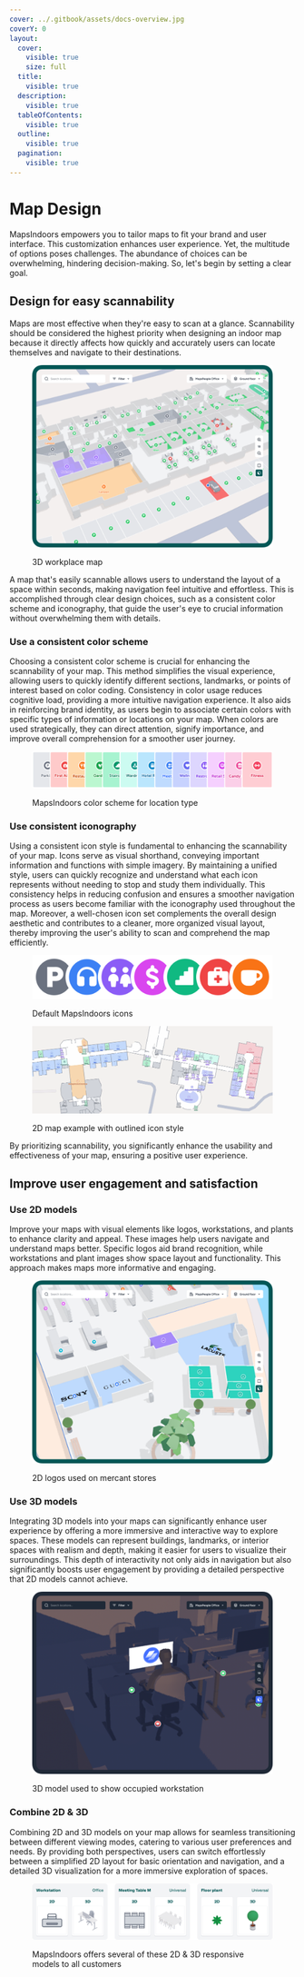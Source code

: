 ```yaml
---
cover: ../.gitbook/assets/docs-overview.jpg
coverY: 0
layout:
  cover:
    visible: true
    size: full
  title:
    visible: true
  description:
    visible: true
  tableOfContents:
    visible: true
  outline:
    visible: true
  pagination:
    visible: true
---
```


# Map Design

MapsIndoors empowers you to tailor maps to fit your brand and user interface. This customization enhances user experience. Yet, the multitude of options poses challenges. The abundance of choices can be overwhelming, hindering decision-making. So, let's begin by setting a clear goal.

## Design for easy scannability <a href="#how-to-make-a-map-fast-and-easy-to-absorb" id="how-to-make-a-map-fast-and-easy-to-absorb"></a>

Maps are most effective when they're easy to scan at a glance. Scannability should be considered the highest priority when designing an indoor map because it directly affects how quickly and accurately users can locate themselves and navigate to their destinations.&#x20;

<figure><img src="../.gitbook/assets/scanability.png" alt=""><figcaption><p>3D workplace map</p></figcaption></figure>

A map that's easily scannable allows users to understand the layout of a space within seconds, making navigation feel intuitive and effortless. This is accomplished through clear design choices, such as a consistent color scheme and iconography, that guide the user's eye to crucial information without overwhelming them with details.

### Use a consistent color scheme <a href="#icons" id="icons"></a>

Choosing a consistent color scheme is crucial for enhancing the scannability of your map. This method simplifies the visual experience, allowing users to quickly identify different sections, landmarks, or points of interest based on color coding. Consistency in color usage reduces cognitive load, providing a more intuitive navigation experience. It also aids in reinforcing brand identity, as users begin to associate certain colors with specific types of information or locations on your map. When colors are used strategically, they can direct attention, signify importance, and improve overall comprehension for a smoother user journey.

<figure><img src="../.gitbook/assets/colors (1).png" alt=""><figcaption><p>MapsIndoors color scheme for location type</p></figcaption></figure>

### Use consistent iconography <a href="#colors" id="colors"></a>

Using a consistent icon style is fundamental to enhancing the scannability of your map. Icons serve as visual shorthand, conveying important information and functions with simple imagery. By maintaining a unified style, users can quickly recognize and understand what each icon represents without needing to stop and study them individually. This consistency helps in reducing confusion and ensures a smoother navigation process as users become familiar with the iconography used throughout the map. Moreover, a well-chosen icon set complements the overall design aesthetic and contributes to a cleaner, more organized visual layout, thereby improving the user's ability to scan and comprehend the map efficiently.

<figure><img src="../.gitbook/assets/icons.png" alt=""><figcaption><p>Default MapsIndoors icons</p></figcaption></figure>

<figure><img src="../.gitbook/assets/CleanShot 2024-03-21 at 13.10.50@2x.webp" alt=""><figcaption><p>2D map example with outlined icon style</p></figcaption></figure>

By prioritizing scannability, you significantly enhance the usability and effectiveness of your map, ensuring a positive user experience.

## Improve user engagement and satisfaction <a href="#how-to-improve-user-engagement-and-satisfaction-even-more" id="how-to-improve-user-engagement-and-satisfaction-even-more"></a>

### Use 2D models <a href="#id-2d-models" id="id-2d-models"></a>

Improve your maps with visual elements like logos, workstations, and plants to enhance clarity and appeal. These images help users navigate and understand maps better. Specific logos aid brand recognition, while workstations and plant images show space layout and functionality. This approach makes maps more informative and engaging.

<figure><img src="../.gitbook/assets/2dmodels.png" alt=""><figcaption><p>2D logos used on mercant stores</p></figcaption></figure>

### Use 3D models <a href="#id-3d-models" id="id-3d-models"></a>

Integrating 3D models into your maps can significantly enhance user experience by offering a more immersive and interactive way to explore spaces. These models can represent buildings, landmarks, or interior spaces with realism and depth, making it easier for users to visualize their surroundings. This depth of interactivity not only aids in navigation but also significantly boosts user engagement by providing a detailed perspective that 2D models cannot achieve.&#x20;

<figure><img src="../.gitbook/assets/3dmodel (2).png" alt=""><figcaption><p>3D model used to show occupied workstation</p></figcaption></figure>

### Combine 2D & 3D <a href="#id-3d-models" id="id-3d-models"></a>

Combining 2D and 3D models on your map allows for seamless transitioning between different viewing modes, catering to various user preferences and needs. By providing both perspectives, users can switch effortlessly between a simplified 2D layout for basic orientation and navigation, and a detailed 3D visualization for a more immersive exploration of spaces.

<figure><img src="../.gitbook/assets/moedls (1).png" alt=""><figcaption><p>MapsIndoors offers several of these 2D &#x26; 3D responsive models to all customers</p></figcaption></figure>

